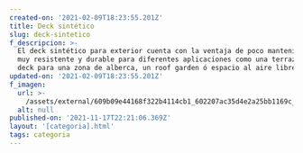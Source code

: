 ```yaml
---
created-on: '2021-02-09T18:23:55.201Z'
title: Deck sintético
slug: deck-sintetico
f_descripcion: >-
  El deck sintético para exterior cuenta con la ventaja de poco mantenimiento es
  muy resistente y durable para diferentes aplicaciones como una terraza, un
  deck para una zona de alberca, un roof garden ó espacio al aire libre.
updated-on: '2021-02-09T18:23:55.201Z'
f_imagen:
  url: >-
    /assets/external/609b09e44168f322b4114cb1_602207ac35d4e2a25bb1169c_deck-sintetico-thumbnail.jpg
  alt: null
published-on: '2021-11-17T22:21:06.369Z'
layout: '[categoria].html'
tags: categoria
---
```



